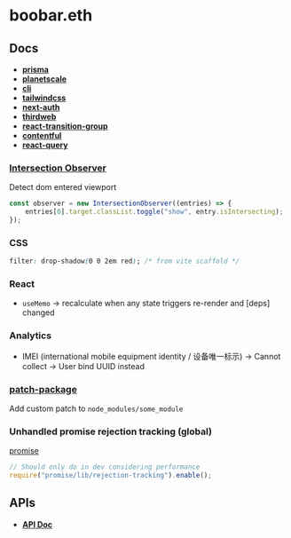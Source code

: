 # boobar.eth

## Docs

- [**prisma**](./docs/prisma.md)
- [**planetscale**](./docs/planetscale.md)
- [**cli**](./docs/cli.md)
- [**tailwindcss**](./docs/tailwindcss.md)
- [**next-auth**](./docs/next-auth.md)
- [**thirdweb**](./docs/thirdweb.md)
- [**react-transition-group**](./docs/react-transition-group.md)
- [**contentful**](./docs/contentful.md)
- [**react-query**](./docs/react-query.md)

### [Intersection Observer](https://www.youtube.com/watch?v=2IbRtjez6ag)

Detect dom entered viewport

```js
const observer = new IntersectionObserver((entries) => {
	entries[0].target.classList.toggle("show", entry.isIntersecting);
});
```

### CSS

```css
filter: drop-shadow(0 0 2em red); /* from vite scaffold */
```

### React

- `useMemo` -> recalculate when any state triggers re-render and [deps] changed

### Analytics

- IMEI (international mobile equipment identity / 设备唯一标示) -> Cannot collect -> User bind UUID instead

### [patch-package](https://www.npmjs.com/package/patch-package)

Add custom patch to `node_modules/some_module`

### Unhandled promise rejection tracking (global)

[promise](https://www.npmjs.com/package/promise)

```js
// Should only do in dev considering performance
require("promise/lib/rejection-tracking").enable();
```

## APIs

- [**API Doc**](./docs/api.md)
